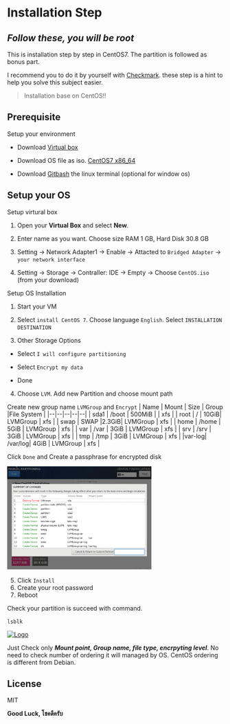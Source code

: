 
  

# Installation Step

## _Follow these, you will be root_

  

This is installation step by step in CentOS7. The partition is followed as bonus part.

I recommend you to do it by yourself with [Checkmark]. these step is a hint to help you solve this subject easier.

  

> Installation base on CentOS!!

  

## Prerequisite

Setup your environment

- Download [Virtual box](https://www.virtualbox.org/wiki/Downloads)

- Download OS file as iso. [CentOS7 x86_64](https://www.centos.org/download/)

- Download [Gitbash](https://git-scm.com/) the linux terminal (optional for window os)

  

## Setup your OS

  

Setup virtural box

1. Open your **Virtual Box** and select **New**.

2. Enter name as you want. Choose size RAM 1 GB, Hard Disk 30.8 GB

3. Setting -> Network Adapter1 -> Enable -> Attacted to `Bridged Adapter` -> `your network interface`

4. Setting -> Storage -> Contraller: IDE -> Empty -> Choose `CentOS.iso` (from your download)

  

Setup OS Installation

1. Start your VM

2. Select `install CentOS 7`. Choose language `English`. Select `INSTALLATION DESTINATION`

3. Other Storage Options

- Select `I will configure partitioning`

- Select `Encrypt my data`

- Done

4. Choose `LVM`. Add new Partition and choose mount path

Create new group name `LVMGroup` and `Encrypt`
| Name | Mount  | Size | Group |File System |
|--|--|--|--|--|
| sda1	| /boot	| 500MiB | | xfs |
| root	| / 	| 10GiB| LVMGroup | xfs |
| swap	| SWAP	|2.3GiB| LVMGroup | xfs |
| home	| /home	| 5GiB | LVMGroup | xfs |
| var	| /var	| 3GiB | LVMGroup | xfs |
| srv	| /srv	| 3GiB | LVMGroup | xfs |
| tmp	| /tmp	| 3GiB | LVMGroup | xfs |
|var-log| /var/log| 4GiB | LVMGroup | xfs |

Click `Done`  and Create a passphrase for encrypted disk
<div align="left">
  <a href="https://github.com/viruskizz/42bangkok-piscinec-scripts">
    <img src="https://raw.githubusercontent.com/viruskizz/42Bangkok-Born2beroot/main/Installation/CentOs-Setup-Partition.png" alt="Logo" height="240">
  </a>
</div>

5. Click `Install`
6. Create your root password
7. Reboot

Check your partition is succeed with command.
```
lsblk
````

<div align="left">
  <a href="https://github.com/viruskizz/42bangkok-piscinec-scripts">
    <img src="CentOs-lsblk.png" alt="Logo" height="240">
  </a>
</div>

Just Check only **_Mount point, Group name, file type, encrpyting level_**. No need to check number of ordering it will managed by OS. CentOS ordering is different from Debian.



## License

  

MIT

  

**Good Luck, โชคดีครับ**

  

[checkmark]: https://docs.google.com/spreadsheets/d/1o_YzwE3fOP6ivc68Ipey1HwCWo0oaG5ZFlyEkMFQwRs/edit#gid=1386834576